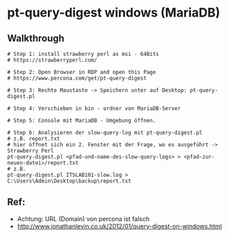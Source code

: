 # pt-query-digest windows (MariaDB) 

## Walkthrough 

```
# Step 1: install strawberry perl as msi - 64Bits 
# https://strawberryperl.com/

# Step 2: Open Browser in RDP and open this Page
# https://www.percona.com/get/pt-query-digest

# Step 3: Rechte Maustaste -> Speichern unter auf Desktop: pt-query-digest.pl 

# Step 4: Verschieben in bin - ordner von MariaDB-Server 

# Step 5: Console mit MariaDB - Umgebung öffnen. 

# Step 6: Analysieren der slow-query-log mit pt-query-digest.pl 
# z.B. report.txt 
# hier öffnet sich ein 2. Fenster mit der Frage, wo es ausgeführt -> Strawberry Perl 
pt-query-digest.pl <pfad-und-name-des-slow-query-logs> > <pfad-zur-neuen-datei>/report.txt 
# z.B. 
pt-query-digest.pl ITSLAB101-slow.log > C:\Users\Admin\Desktop\backup\report.txt
```

## Ref:

  * Achtung: URL (Domain) von percona ist falsch 
  * http://www.jonathanlevin.co.uk/2012/01/query-digest-on-windows.html
